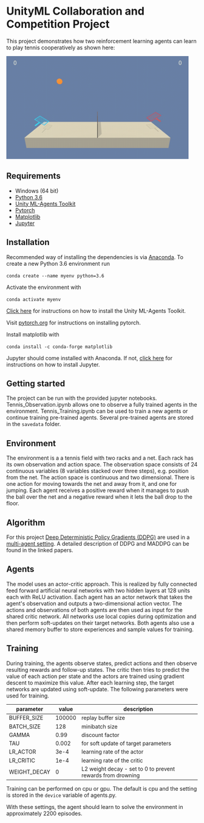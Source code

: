 # UnityML Collaboration and Competition Project

This project demonstrates how two reinforcement learning agents can learn to play tennis cooperatively as shown here:

<img src="https://github.com/fd17/UnityML-Collaboration-Competition/blob/master/trained_example.gif" width="480" height="270" />


## Requirements

* Windows (64 bit)
* [Python 3.6](https://www.python.org/downloads/release/python-366/)
* [Unity ML-Agents Toolkit](https://www.python.org/downloads/release/python-366/)
* [Pytorch](https://pytorch.org/)
* [Matplotlib](https://matplotlib.org/) 
* [Jupyter](http://jupyter.org/) 

## Installation
Recommended way of installing the dependencies is via [Anaconda](https://www.anaconda.com/download/). To create a new Python 3.6 environment run

`conda create --name myenv python=3.6`

Activate the environment with

`conda activate myenv`

[Click here](https://github.com/Unity-Technologies/ml-agents/blob/master/docs/Installation.md) for instructions on how to install the Unity ML-Agents Toolkit.

Visit [pytorch.org](https://pytorch.org/) for instructions on installing pytorch.

Install matplotlib with

`conda install -c conda-forge matplotlib`

Jupyter should come installed with Anaconda. If not, [click here](http://jupyter.org/install) for instructions on how to install Jupyter.


## Getting started
The project can be run with the provided jupyter notebooks. Tennis_Observation.ipynb allows one to observe a fully trained agents in the environment. Tennis_Training.ipynb can be used to train a new agents or continue training pre-trained agents. Several pre-trained agents are stored in the `savedata` folder. 

## Environment
The environment is a a tennis field with two racks and a net. Each rack has its own observation and action space. The observation space consists of 24 continuous variables (8 variables stacked over three steps), e.g. position from the net. The action space is continuous and two dimensional. There is one action for moving towards the net and away from it, and one for jumping. Each agent receives a positive reward when it manages to push the ball over the net and a negative reward when it lets the ball drop to the floor.

## Algorithm
For this project [Deep Deterministic Policy Gradients (DDPG)](https://arxiv.org/abs/1509.02971) are used in a [multi-agent setting](https://papers.nips.cc/paper/7217-multi-agent-actor-critic-for-mixed-cooperative-competitive-environments.pdf). A detailed description of DDPG and MADDPG can be found in the linked papers.

## Agents
The model uses an actor-critic approach. This is realized by fully connected feed forward artificial neural networks with two hidden layers at 128 units each with ReLU activation. Each agent has an actor network that takes the agent's observation and outputs a two-dimensional action vector. The actions and observations of both agents are then used as input for the shared critic network. All networks use local copies during optimization and then perform soft-updates on their target networks. Both agents also use a shared memory buffer to store experiences and sample values for training.

## Training
During training, the agents observe states, predict actions and then observe resulting rewards and follow-up states. The critic then tries to predict the value of each action per state and the actors are trained using gradient descent to maximize this value. After each learning step, the target networks are updated using soft-update. The following parameters were used for training.

| parameter   | value    |  description |
|---------|---------------|-------------|
|BUFFER_SIZE| 100000| replay buffer size |
BATCH_SIZE | 128        | minibatch size|
GAMMA | 0.99            | discount factor|
TAU | 0.002              | for soft update of target parameters |
LR_ACTOR | 3e-4         | learning rate of the actor |
LR_CRITIC | 1e-4        | learning rate of the critic|
WEIGHT_DECAY | 0        | L2 weight decay - set to 0 to prevent rewards from drowning |

Training can be performed on cpu or gpu. The default is cpu and the setting is stored in the `device` variable of agents.py.

With these settings, the agent should learn to solve the environment 
in approximately 2200 episodes.


